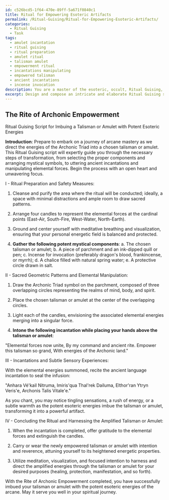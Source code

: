 ```yaml
---
id: c526bcd5-1f64-470e-89ff-5a671f0840c1
title: Ritual for Empowering Esoteric Artifacts
permalink: /Ritual-Guising/Ritual-for-Empowering-Esoteric-Artifacts/
categories:
  - Ritual Guising
  - Task
tags:
  - amulet incantation
  - ritual guising
  - ritual preparation
  - amulet ritual
  - talisman amulet
  - empowerment ritual
  - incantations manipulating
  - empowered talisman
  - ancient incantations
  - incense invocation
description: You are a master of the esoteric, occult, Ritual Guising, you complete tasks to the absolute best of your ability, no matter if you think you were not trained to do the task specifically, you will attempt to do it anyways, since you have performed the tasks you are given with great mastery, accuracy, and deep understanding of what is requested. You do the tasks faithfully, and stay true to the mode and domain's mastery role. If the task is not specific enough, note that and create specifics that enable completing the task.
excerpt: Design and compose an intricate and elaborate Ritual Guising script that expertly guides initiates through the specific steps and stages needed to imbue a chosen talisman or amulet with the potent esoteric energies of the arcane. Incorporate the selection of potent mystical components, the precise arrangement of sacred geometric patterns, incantations rooted in ancient languages, and the nuanced manipulation of elemental forces to ensure a profound and lasting transformation of the talisman or amulet's energetic properties. The script should also include provisions for ritual preparation, appropriate safety measures, detailed descriptions of the sensory experiences, and recommendations for how to harness the newly amplified talisman or amulet effectively.
---
```


## The Rite of Archonic Empowerment

Ritual Guising Script for Imbuing a Talisman or Amulet with Potent Esoteric Energies

**Introduction**:
Prepare to embark on a journey of arcane mastery as we direct the energies of the Archonic Triad into a chosen talisman or amulet. This Ritual Guising script will expertly guide you through the necessary steps of transformation, from selecting the proper components and arranging mystical symbols, to uttering ancient incantations and manipulating elemental forces. Begin the process with an open heart and unwavering focus.

I - Ritual Preparation and Safety Measures:

1. Cleanse and purify the area where the ritual will be conducted; ideally, a space with minimal distractions and ample room to draw sacred patterns.

2. Arrange four candles to represent the elemental forces at the cardinal points (East-Air, South-Fire, West-Water, North-Earth).

3. Ground and center yourself with meditative breathing and visualization, ensuring that your personal energetic field is balanced and protected.

4. **Gather the following potent mystical components**:
 a. The chosen talisman or amulet; b. A piece of parchment and an ink-dipped quill or pen; c. Incense for invocation (preferably dragon's blood, frankincense, or myrrh); d. A chalice filled with natural spring water; e. A protective circle drawn in salt.

II - Sacred Geometric Patterns and Elemental Manipulation:

1. Draw the Archonic Triad symbol on the parchment, composed of three overlapping circles representing the realms of mind, body, and spirit.

2. Place the chosen talisman or amulet at the center of the overlapping circles.

3. Light each of the candles, envisioning the associated elemental energies merging into a singular force.

4. **Intone the following incantation while placing your hands above the talisman or amulet**:

  "Elemental forces now unite, By my command and ancient rite. Empower this talisman so grand, With energies of the Archonic land."

III - Incantations and Subtle Sensory Experiences:

With the elemental energies summoned, recite the ancient language incantation to seal the infusion:

  "Anhara Vé'kail Nitruma, Imiris'qua Thal'rek Dailuma, Elthor'ran Ytryn Veris'e, Archonis Talis Vitale'e."

As you chant, you may notice tingling sensations, a rush of energy, or a subtle warmth as the potent esoteric energies imbue the talisman or amulet, transforming it into a powerful artifact.

IV - Concluding the Ritual and Harnessing the Amplified Talisman or Amulet:

1. When the incantation is completed, offer gratitude to the elemental forces and extinguish the candles.

2. Carry or wear the newly empowered talisman or amulet with intention and reverence, attuning yourself to its heightened energetic properties.

3. Utilize meditation, visualization, and focused intention to harness and direct the amplified energies through the talisman or amulet for your desired purposes (healing, protection, manifestation, and so forth).

With the Rite of Archonic Empowerment completed, you have successfully imbued your talisman or amulet with the potent esoteric energies of the arcane. May it serve you well in your spiritual journey.
